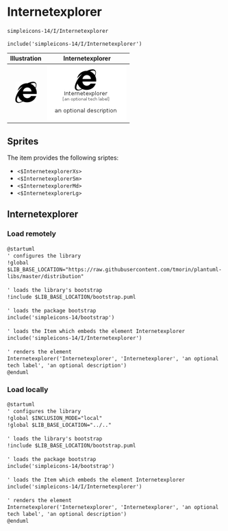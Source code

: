 # Internetexplorer


```text
simpleicons-14/I/Internetexplorer
```

```text
include('simpleicons-14/I/Internetexplorer')
```



| Illustration | Internetexplorer |
| :---: | :---: |
| ![illustration for Illustration](../../simpleicons-14/I/Internetexplorer.png) | ![illustration for Internetexplorer](../../simpleicons-14/I/Internetexplorer.Local.png) |



## Sprites
The item provides the following sriptes:

- `<$InternetexplorerXs>`
- `<$InternetexplorerSm>`
- `<$InternetexplorerMd>`
- `<$InternetexplorerLg>`





## Internetexplorer

### Load remotely
```plantuml
@startuml
' configures the library
!global $LIB_BASE_LOCATION="https://raw.githubusercontent.com/tmorin/plantuml-libs/master/distribution"

' loads the library's bootstrap
!include $LIB_BASE_LOCATION/bootstrap.puml

' loads the package bootstrap
include('simpleicons-14/bootstrap')

' loads the Item which embeds the element Internetexplorer
include('simpleicons-14/I/Internetexplorer')

' renders the element
Internetexplorer('Internetexplorer', 'Internetexplorer', 'an optional tech label', 'an optional description')
@enduml
```

### Load locally
```plantuml
@startuml
' configures the library
!global $INCLUSION_MODE="local"
!global $LIB_BASE_LOCATION="../.."

' loads the library's bootstrap
!include $LIB_BASE_LOCATION/bootstrap.puml

' loads the package bootstrap
include('simpleicons-14/bootstrap')

' loads the Item which embeds the element Internetexplorer
include('simpleicons-14/I/Internetexplorer')

' renders the element
Internetexplorer('Internetexplorer', 'Internetexplorer', 'an optional tech label', 'an optional description')
@enduml
```


